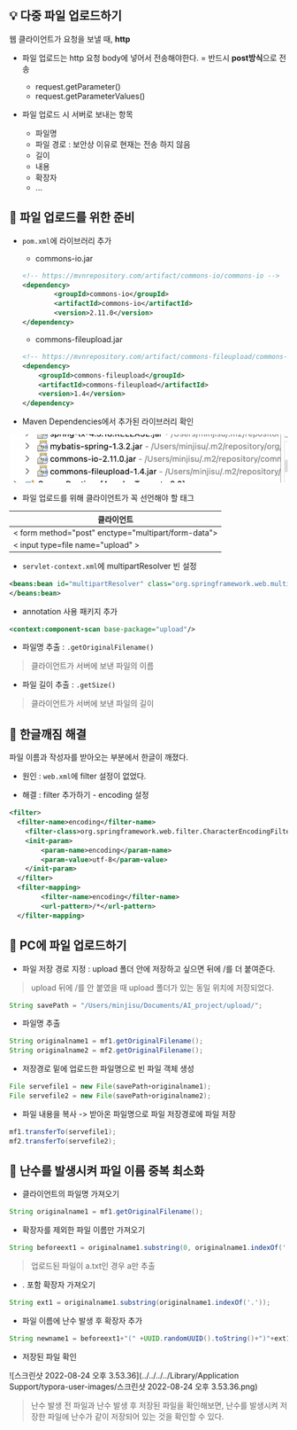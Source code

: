 

## :bulb: 다중 파일 업로드하기

웹 클라이언트가 요청을 보낼 때, **http** 

- 파일 업로드는 http 요청 body에 넣어서 전송해야한다. = 반드시 **post방식**으로 전송 
  - request.getParameter()
  - request.getParameterValues()



- 파일 업로드 시 서버로 보내는 항목
  - 파일명
  - 파일 경로 : 보안상 이유로 현재는 전송 하지 않음
  - 길이
  - 내용
  - 확장자
  - ...



## :mag_right: 파일 업로드를 위한 준비

- `pom.xml`에 라이브러리 추가

  - commons-io.jar

  ```xml
  <!-- https://mvnrepository.com/artifact/commons-io/commons-io -->
  <dependency>
  		  <groupId>commons-io</groupId>
  		  <artifactId>commons-io</artifactId>
  		  <version>2.11.0</version>
  </dependency>
  ```

  - commons-fileupload.jar

  ```xml
  <!-- https://mvnrepository.com/artifact/commons-fileupload/commons-fileupload -->
  <dependency>
      <groupId>commons-fileupload</groupId>
      <artifactId>commons-fileupload</artifactId>
      <version>1.4</version>
  </dependency>
  ```

- Maven Dependencies에서 추가된 라이브러리 확인

![image-20220824135412461](Images/commons.png)

- 파일 업로드를 위해 클라이언트가 꼭 선언해야 할 태그 

| 클라이언트                                          |
| --------------------------------------------------- |
| < form method="post" enctype="multipart/form-data"> |
| < input type=file name="upload" >                   |

-  `servlet-context.xml`에 multipartResolver 빈 설정 

```xml
<beans:bean id="multipartResolver" class="org.springframework.web.multipart.commons.CommonsMultipartResolver">
</beans:bean>
```

- annotation 사용 패키지 추가

```xml
<context:component-scan base-package="upload"/>
```



- 파일명 추출 : `.getOriginalFilename()`

> 클라이언트가 서버에 보낸 파일의 이름

- 파일 길이 추출 : `.getSize()`

> 클라이언트가 서버에 보낸 파일의 길이



## :mag_right: 한글깨짐 해결

파일 이름과 작성자를 받아오는 부분에서 한글이 깨졌다. 

- 원인 : `web.xml`에 filter 설정이 없었다.

- 해결 : filter 추가하기 - encoding 설정

```xml
<filter>
  <filter-name>encoding</filter-name>
  	<filter-class>org.springframework.web.filter.CharacterEncodingFilter</filter-class>
  	<init-param>
		<param-name>encoding</param-name>
		<param-value>utf-8</param-value>
	</init-param>
  </filter>
  <filter-mapping>
 		<filter-name>encoding</filter-name>
		<url-pattern>/*</url-pattern> 	
  </filter-mapping>
```





## :mag_right: PC에 파일 업로드하기

- 파일 저장 경로 지정 : upload 폴더 안에 저장하고 싶으면 뒤에 /를 더 붙여준다.

> upload 뒤에 /를 안 붙였을 때 upload 폴더가 있는 동일 위치에 저장되었다. 

```java
String savePath = "/Users/minjisu/Documents/AI_project/upload/";
```

- 파일명 추출 

```java
String originalname1 = mf1.getOriginalFilename();
String originalname2 = mf2.getOriginalFilename();
```

- 저장경로 밑에 업로드한 파일명으로 빈 파일 객체 생성

```java
File servefile1 = new File(savePath+originalname1);
File servefile2 = new File(savePath+originalname2);
```

-  파일 내용을 복사 -> 받아온 파일명으로 파일 저장경로에 파일 저장 

```java
mf1.transferTo(servefile1);
mf2.transferTo(servefile2);
```



## :mag_right: 난수를 발생시켜 파일 이름 중복 최소화

- 클라이언트의 파일명 가져오기

```java
String originalname1 = mf1.getOriginalFilename();
```

- 확장자를 제외한 파일 이름만 가져오기

```java
String beforeext1 = originalname1.substring(0, originalname1.indexOf('.'));
```

> 업로드된 파일이 a.txt인 경우 a만 추출

- . 포함 확장자 가져오기 

```java
String ext1 = originalname1.substring(originalname1.indexOf('.'));
```

- 파일 이름에 난수 발생 후 확장자 추가

```java
String newname1 = beforeext1+"(" +UUID.randomUUID().toString()+")"+ext1;
```

- 저장된 파일 확인

![스크린샷 2022-08-24 오후 3.53.36](../../../../Library/Application Support/typora-user-images/스크린샷 2022-08-24 오후 3.53.36.png)

> 난수 발생 전 파일과 난수 발생 후 저장된 파일을 확인해보면, 난수를 발생시켜 저장한 파일에 난수가 같이 저장되어 있는 것을 확인할 수 있다. 